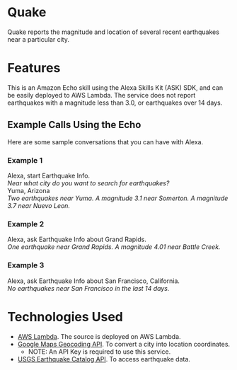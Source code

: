 # Quake

Quake reports the magnitude and location of several recent earthquakes near a particular city.


# Features

This is an Amazon Echo skill using the Alexa Skills Kit (ASK) SDK, and can be easily deployed to AWS Lambda. The service does not report earthquakes with a magnitude less than 3.0, or earthquakes over 14 days.


## Example Calls Using the Echo
Here are some sample conversations that you can have with Alexa.

### Example 1
Alexa, start Earthquake Info.  
*Near what city do you want to search for earthquakes?*  
Yuma, Arizona  
*Two earthquakes near Yuma. A magnitude 3.1 near Somerton. A magnitude 3.7 near Nuevo Leon.*

### Example 2
Alexa, ask Earthquake Info about Grand Rapids.  
*One earthquake near Grand Rapids.  A magnitude 4.01 near Battle Creek.*

### Example 3
Alexa, ask Earthquake Info about San Francisco, California.  
*No earthquakes near San Francisco in the last 14 days.*

# Technologies Used

* [AWS Lambda](https://aws.amazon.com/lambda/). The source is deployed on AWS Lambda.
* [Google Maps Geocoding API](https://developers.google.com/maps/documentation/geocoding/intro). To convert a city into location coordinates.
  * NOTE: An API Key is required to use this service.
* [USGS Earthquake Catalog API](http://earthquake.usgs.gov/fdsnws/event/1/). To access earthquake data.

